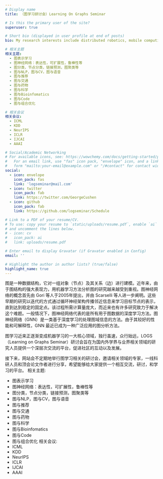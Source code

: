 ```yaml
---
# Display name
title: （图学习研讨会）Learning On Graphs Seminar

# Is this the primary user of the site?
superuser: true

# Short bio (displayed in user profile at end of posts)
bio: My research interests include distributed robotics, mobile computing and programmable matter.

# 相关主题
相关主题:
  - 图表示学习
  - 图神经网络：表达性，可扩展性，鲁棒性等
  - 图分类，节点分类，链接预测，图聚类等
  - 图与NLP，图与CV，图与语音
  - 图与推荐
  - 图与交通
  - 图与药物
  - 图与科学
  - 图与Bioinfomatics
  - 图与Code
  - 图与组合优化

# 相关会议
相关会议:
  - ICML
  - KDD
  - NeurIPS
  - ICLR
  - IJCAI
  - AAAI

# Social/Academic Networking
# For available icons, see: https://wowchemy.com/docs/getting-started/page-builder/#icons
#   For an email link, use "fas" icon pack, "envelope" icon, and a link in the
#   form "mailto:your-email@example.com" or "/#contact" for contact widget.
social:
  - icon: envelope
    icon_pack: fas
    link: 'logseminar@mail.com'
  - icon: twitter
    icon_pack: fab
    link: https://twitter.com/GeorgeCushen
  - icon: github
    icon_pack: fab
    link: https://github.com/logseminar/Schedule

# Link to a PDF of your resume/CV.
# To use: copy your resume to `static/uploads/resume.pdf`, enable `ai` icons in `params.toml`,
# and uncomment the lines below.
# - icon: cv
#   icon_pack: ai
#   link: uploads/resume.pdf

# Enter email to display Gravatar (if Gravatar enabled in Config)
email: ''

# Highlight the author in author lists? (true/false)
highlight_name: true
---
```


图是一种数据结构，它对一组对象（节点）及其关系（边）进行建模。近年来，由于图结构的强大表现力，用机器学习方法分析图的研究越来越受到重视。图神经网络的概念首先由 Gori 等人于2005年提出，并由 Scarselli 等人进一步阐明。这些早期的研究以迭代的方式通过循环神经架构传播邻近信息来学习目标节点的表示，直到达到稳定的固定点。该过程所需计算量庞大，而近来也有许多研究致力于解决这个难题。一般情况下，图神经网络代表的是所有用于图数据的深度学习方法。图神经网络（GNN）是一类基于深度学习的处理图域信息的方法。由于其较好的性能和可解释性，GNN 最近已成为一种广泛应用的图分析方法。

图学习近来正逐渐变成机器学习的一大核心领域，独行虽速，众行始远，LOGS（Learning on Graphs Seminar）研讨会旨在为国内外学界与业界相关领域的研究人员提供一个深层次交流的平台，促进社区的互动以及发展。

接下来，网站会不定期地举行图学习相关的研讨会，邀请相关领域的专家，一线科研人员和顶会论文作者进行分享，希望能够给大家提供一个相互交流，研讨，和学习的平台。
相关主题:
  - 图表示学习
  - 图神经网络：表达性，可扩展性，鲁棒性等
  - 图分类，节点分类，链接预测，图聚类等
  - 图与NLP，图与CV，图与语音
  - 图与推荐
  - 图与交通
  - 图与药物
  - 图与科学
  - 图与Bioinfomatics
  - 图与Code
  - 图与组合优化
相关会议:
  - ICML
  - KDD
  - NeurIPS
  - ICLR
  - IJCAI
  - AAAI

